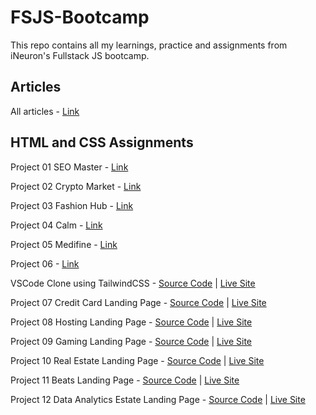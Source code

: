 # FSJS-Bootcamp

This repo contains all my learnings, practice and assignments from iNeuron's Fullstack JS bootcamp.

## Articles

All articles - [Link](./Articles/readme.md)

## HTML and CSS Assignments

Project 01 SEO Master - [Link](./HTML-and-CSS-Projects/Project-1-%20SEO%20Master/)

Project 02 Crypto Market - [Link](./HTML-and-CSS-Projects/Project-2-%20Crypto%20Market/)

Project 03 Fashion Hub - [Link](./HTML-and-CSS-Projects/Project-3-%20Fashion%20Hub/)

Project 04 Calm - [Link](./HTML-and-CSS-Projects/Project-4-%20Calm/)

Project 05 Medifine - [Link](./HTML-and-CSS-Projects/Project-5-%20Medifine/)

Project 06 - [Link](./HTML-and-CSS-Projects/Project-6/)

VSCode Clone using TailwindCSS - [Source Code](./HTML-and-CSS-Projects/vscode-clone/) | [Live Site](https://vscode-clone-project.netlify.app/)

Project 07 Credit Card Landing Page - [Source Code](./HTML-and-CSS-Projects/Project-7-%20Credit%20Card%20Landing%20Page/)
| [Live Site](https://credit-card-landing-page-project.netlify.app)

Project 08 Hosting Landing Page - [Source Code](./HTML-and-CSS-Projects/Project-8-%20Hosting%20Landing%20Page/)
| [Live Site](https://hosting-landing-page-project.netlify.app)

Project 09 Gaming Landing Page - [Source Code](./HTML-and-CSS-Projects/Project-9-%20Gaming%20Landing%20Page/) |
[Live Site](https://gaming-landing-page-project.netlify.app)

Project 10 Real Estate Landing Page - [Source Code](./HTML-and-CSS-Projects/Project-10-%20Real%20Estate%20Landing%20Page/) |
[Live Site](https://real-estate-langing-page-project.netlify.app/)

Project 11 Beats Landing Page - [Source Code](./HTML-and-CSS-Projects/Project-11-%20Beats%20Landing%20Page/) |
[Live Site](https://beats-langing-page-project.netlify.app/)

Project 12 Data Analytics Estate Landing Page - [Source Code](./HTML-and-CSS-Projects/Project-12-%20Data%20Analytics%20Landing%20Page/) |
[Live Site](https://data-analytics-langing-page-project.netlify.app/)
